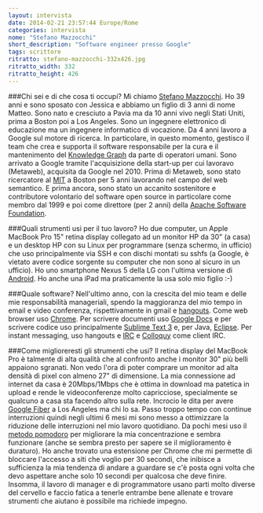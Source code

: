 ```yaml
---
layout: intervista
date: 2014-02-21 23:57:44 Europe/Rome
categories: intervista
nome: "Stefano Mazzocchi"
short_description: "Software engineer presso Google"
tags: scrittore
ritratto: stefano-mazzocchi-332x426.jpg
ritratto_width: 332
ritratto_height: 426
---
```



###Chi sei e di che cosa ti occupi?
Mi chiamo [Stefano Mazzocchi][persoweb]. Ho 39 anni e sono sposato con Jessica e abbiamo un figlio di 3 anni di nome Matteo. Sono nato e cresciuto a Pavia ma da 10 anni vivo negli Stati Uniti, prima a Boston poi a Los Angeles. Sono un ingegnere elettronico di educazione ma un ingegnere informatico di vocazione. Da 4 anni lavoro a Google sul motore di ricerca. In particolare, in questo momento, gestisco il team che crea e supporta il software responsabile per la cura e il mantenimento del [Knowledge Graph][graph] da parte di operatori umani. Sono arrivato a Google tramite l'acquisizione della start-up per cui lavoravo (Metaweb), acquisita da Google nel 2010. Prima di Metaweb, sono stato ricercatore al [MIT][mit] a Boston per 5 anni lavorando nel campo del web semantico. E prima ancora, sono stato un accanito sostenitore e contributore volontario del software open source in particolare come membro dal 1999 e poi come direttore (per 2 anni) della [Apache Software Foundation][apache].

###Quali strumenti usi per il tuo lavoro?
Ho due computer, un Apple MacBook Pro 15" retina display collegato ad un monitor HP da 30" (a casa) e un desktop HP con su Linux per programmare (senza schermo, in ufficio) che uso principalmente via SSH e con dischi montati su sshfs (a Google, è vietato avere codice sorgente su computer che non sono al sicuro in un ufficio). Ho uno smartphone Nexus 5 della LG con l'ultima versione di [Android][android]. Ho anche una iPad ma praticamente la usa solo mio figlio :-)
 
###Quale software?
Nell'ultimo anno, con la crescita del mio team e delle mie responsabilità manageriali, spendo la maggioranza del mio tempo in email e video conferenza, rispettivamente in gmail e [hangouts][gtalk]. Come web browser uso [Chrome][chrome]. Per scrivere documenti uso [Google Docs][docs] e per scrivere codice uso principalmente [Sublime Text 3][st] e, per Java, [Eclipse][eclipse]. Per instant messaging, uso hangouts e [IRC][irc] e [Colloquy][colloquy] come client IRC.
 
###Come miglioreresti gli strumenti che usi?
Il retina display del MacBook Pro è talmente di alta qualità che al confronto anche i monitor 30" più belli appaiono sgranati. Non vedo l'ora di poter comprare un monitor ad alta densità di pixel con almeno 27" di dimensione. La mia connessione ad internet da casa è 20Mbps/1Mbps che è ottima in download ma patetica in upload e rende le videoconferenze molto capricciose, specialmente se qualcuno a casa sta facendo altro sulla rete. Incrocio le dita per avere [Google Fiber][gfiber] a Los Angeles ma chi lo sa. Passo troppo tempo con continue interruzioni quindi negli ultimi 6 mesi mi sono messo a ottimizzare la riduzione delle interruzioni nel mio lavoro quotidiano. Da pochi mesi uso il [metodo pomodoro][pomodoro] per migliorare la mia concentrazione e sembra funzionare (anche se sembra presto per sapere se il miglioramento è duraturo). Ho anche trovato una estensione per Chrome che mi permette di bloccare l'accesso a siti che voglio per 30 secondi, che inibisce a sufficienza la mia tendenza di andare a guardare se c'è posta ogni volta che devo aspettare anche solo 10 secondi per qualcosa che deve finire. Insomma, il lavoro di manager e di programmatore usano parti molto diverse del cervello e faccio fatica a tenerle entrambe bene allenate e trovare strumenti che aiutano è possibile ma richiede impegno.


[persoweb]: http://www.betaversion.org/~stefano/ "Il sito web di Stefano Mazzocchi"
[graph]: http://www.google.com/insidesearch/features/search/knowledge.html "Google Knowledge Graph"
[mit]: http://web.mit.edu "Massachusetts Institute of Technology"
[apache]: http://www.apache.org "Apache Software Foundation"
[android]: http://www.android.com "Android: Il sistema operativo per dispositivi mobili più usato al mondo."
[gtalk]: http://www.google.com/+/learnmore/hangouts/ "Google Hangouts"
[chrome]: http://www.google.com/chrome/ "Google Chrome: Usa un browser web veloce e gratuito."
[docs]: http://docs.google.com "Google Drive"
[st]: http://www.sublimetext.com "Sublime Text is a sophisticated text editor for code, markup and prose."
[eclipse]: https://www.eclipse.org "Eclipse è un ambiente di sviluppo integrato."
[irc]: http://it.wikipedia.org/wiki/Internet_Relay_Chat "Wikipedia: Internet relay chat"
[colloquy]: http://colloquy.info "Colloquy: A Mac OS X chat client."
[gfiber]: https://fiber.google.com "Google Fiber: Banda larga by Google (US only)."
[pomodoro]: http://pomodorotechnique.com "The Pomodoro technique, di Francesco Cirillo."
